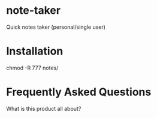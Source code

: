 # note-taker
Quick notes taker (personal/single user)

# Installation
chmod -R 777 notes/

# Frequently Asked Questions
What is this product all about?